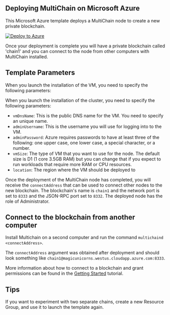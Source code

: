## Deploying MultiChain on Microsoft Azure

This Microsoft Azure template deploys a MultiChain node to create a new private blockchain.

[![Deploy to Azure](http://azuredeploy.net/deploybutton.png)](https://portal.azure.com/#create/Microsoft.Template/uri/https%3A%2F%2Fraw.githubusercontent.com%2FAzure%2Fazure-quickstart-templates%2Fmaster%2Fmultichain-on-ubuntu%2Fazuredeploy.json)

Once your deployment is complete you will have a private blockchain called 'chain1' and you can connect to the node from other computers with MultiChain installed.

## Template Parameters

When you launch the installation of the VM, you need to specify the following parameters:

When you launch the installation of the cluster, you need to specify the following parameters:
* `vmDnsName`: This is the public DNS name for the VM.  You need to specify an unique name.
* `adminUsername`: This is the username you will use for logging into to the VM.
* `adminPassword`: Azure requires passwords to have at least three of the following: one upper case, one lower case, a special character, or a number.
* `vmSize`: The type of VM that you want to use for the node. The default size is D1 (1 core 3.5GB RAM) but you can change that if you expect to run workloads that require more RAM or CPU resources.
* `location`: The region where the VM should be deployed to

Once the deployment of the MultiChain node has completed, you will receive the ``connectAddress`` that can be used to connect other nodes to the new blockchain.  The blockchain's name is ``chain1`` and the network port is set to ``8333`` and the JSON-RPC port set to ``8332``.  The deployed node has the role of Administrator.

## Connect to the blockchain from another computer

Install Multichain on a second computer and run the command `multichaind <connectAddress>`.

The ``connectAddress`` argument was obtained after deployment and should look something like `chain1@magicunicorns.westus.cloudapp.azure.com:8333`.

More information about how to connect to a blockchain and grant permissions can be found in the [Getting Started](http://www.multichain.com/getting-started/) tutorial.

## Tips

If you want to experiment with two separate chains, create a new Resource Group, and use it to launch the template again.



